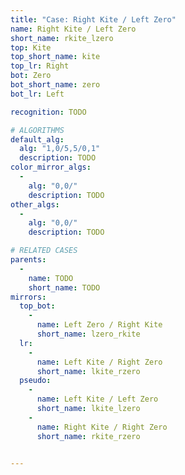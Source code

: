 ```yaml
---
title: "Case: Right Kite / Left Zero"
name: Right Kite / Left Zero
short_name: rkite_lzero
top: Kite
top_short_name: kite
top_lr: Right
bot: Zero
bot_short_name: zero
bot_lr: Left

recognition: TODO

# ALGORITHMS
default_alg:
  alg: "1,0/5,5/0,1"
  description: TODO
color_mirror_algs:
  -
    alg: "0,0/"
    description: TODO
other_algs:
  -
    alg: "0,0/"
    description: TODO

# RELATED CASES
parents:
  -
    name: TODO
    short_name: TODO
mirrors:
  top_bot:
    -
      name: Left Zero / Right Kite
      short_name: lzero_rkite
  lr:
    -
      name: Left Kite / Right Zero
      short_name: lkite_rzero
  pseudo:
    -
      name: Left Kite / Left Zero
      short_name: lkite_lzero
    -
      name: Right Kite / Right Zero
      short_name: rkite_rzero


---
```


